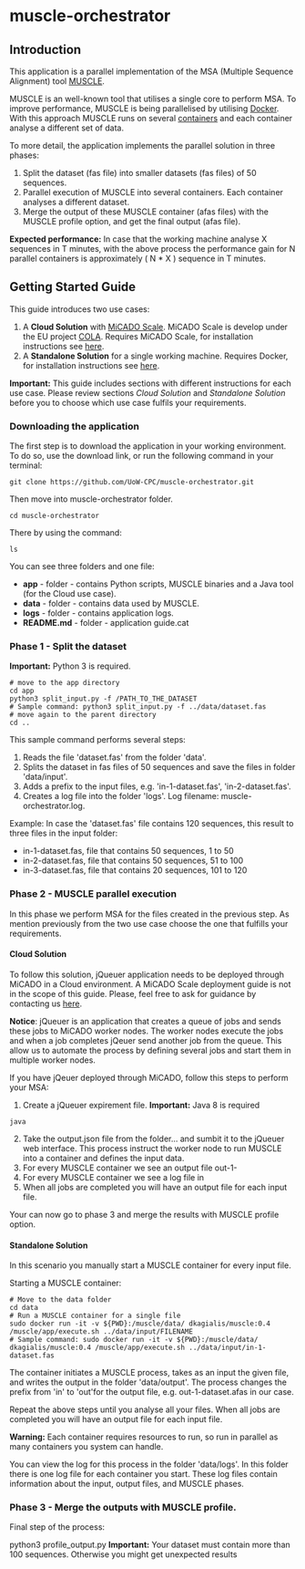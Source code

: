 # muscle-orchestrator

## Introduction
This application is a parallel implementation of the MSA (Multiple Sequence Alignment) tool [MUSCLE](https://www.drive5.com/muscle/).

MUSCLE is an well-known tool that utilises a single core to perform MSA. To improve performance, MUSCLE is being parallelised by utilising [Docker](https://www.docker.com/).
With this approach MUSCLE runs on several [containers](https://www.docker.com/resources/what-container) and each container analyse a different set of data.

To more detail, the application implements the parallel solution in three phases:
1. Split the dataset (fas file) into smaller datasets (fas files) of 50 sequences.
2. Parallel execution of MUSCLE into several containers. Each container analyses a different dataset.
3. Merge the output of these MUSCLE container (afas files) with the MUSCLE profile option, and get the final output (afas file).

__Expected performance:__
In case that the working machine analyse X sequences in T minutes, with the above process the performance gain for N parallel containers is approximately ( N * X ) sequence in T minutes.

## Getting Started Guide

This guide introduces two use cases:
1. A __Cloud Solution__ with [MiCADO Scale](https://micado-scale.eu/). MiCADO Scale is develop under the EU project [COLA](https://project-cola.eu/). Requires MiCADO Scale, for installation instructions see [here](https://micado-scale.readthedocs.io/en/latest/).
2. A __Standalone Solution__ for a single working machine. Requires Docker, for installation instructions see [here](https://docs.docker.com/get-docker/).

__Important:__ This guide includes sections with different instructions for each use case. Please review sections _Cloud Solution_ and _Standalone Solution_ before you to choose which use case fulfils your requirements.


### Downloading the application
The first step is to download the application in your working environment.
To do so, use the download link, or run the following command in your terminal:
 ```
git clone https://github.com/UoW-CPC/muscle-orchestrator.git
 ```

Then move into muscle-orchestrator folder.
 ```
cd muscle-orchestrator
 ```

There by using the command:
 ```
ls
 ```
You can see three folders and one file:
* __app__ - folder - contains Python scripts, MUSCLE binaries and a Java tool (for the Cloud use case).
* __data__ - folder - contains data used by MUSCLE.
* __logs__ - folder - contains application logs.
* __README.md__ - folder - application guide.cat


### Phase 1 - Split the dataset

 __Important:__ Python 3 is required.

 ```
 # move to the app directory
 cd app
 python3 split_input.py -f /PATH_TO_THE_DATASET
 # Sample command: python3 split_input.py -f ../data/dataset.fas
 # move again to the parent directory
 cd ..
 ```
 This sample command performs several steps:
 1. Reads the file 'dataset.fas' from the folder 'data'.
 2. Splits the dataset in fas files of 50 sequences and save the files in folder 'data/input'.
 3. Adds a prefix to the input files, e.g. 'in-1-dataset.fas', 'in-2-dataset.fas'.
 4. Creates a log file into the folder 'logs'. Log filename: muscle-orchestrator.log.

 Example: In case the 'dataset.fas' file contains 120 sequences, this result to three files in the input folder:
 * in-1-dataset.fas, file that contains 50 sequences, 1 to 50
 * in-2-dataset.fas, file that contains 50 sequences, 51 to 100
 * in-3-dataset.fas, file that contains 20 sequences, 101 to 120


 ### Phase 2 - MUSCLE parallel execution

In this phase we perform MSA for the files created in the previous step. As mention previously from the two use case choose the one that fulfills your requirements.

#### Cloud Solution

To follow this solution, jQueuer application needs to be deployed through MiCADO in a Cloud environment.
A MiCADO Scale deployment guide is not in the scope of this guide. Please, feel free to ask for guidance by contacting us [here](https://micado-scale.eu/contact/).

__Notice__: jQueuer is an application that creates a queue of jobs and sends these jobs to MiCADO worker nodes. The worker nodes execute the jobs and when a job completes jQeuer send another job from the queue.
This allow us to automate the process by defining several jobs and start them in multiple worker nodes.

If you have jQeuer deployed through MiCADO, follow this steps to perform your MSA:

1. Create a jQueuer expirement file.
__Important:__ Java 8 is required

 ```
 java
 ```
2. Take the output.json file from the folder... and sumbit it to the jQueuer web interface.
This process instruct the worker node to run MUSCLE into a container and defines the input data.
3. For every MUSCLE container we see an output file out-1-
4. For every MUSCLE container we see a log file in
5. When all jobs are completed you will have an output file for each input file.

Your can now go to phase 3 and merge the results with MUSCLE profile option.

#### Standalone Solution

In this scenario you manually start a MUSCLE container for every input file.

Starting a MUSCLE container:

 ```
 # Move to the data folder
 cd data
 # Run a MUSCLE container for a single file
 sudo docker run -it -v ${PWD}:/muscle/data/ dkagialis/muscle:0.4 /muscle/app/execute.sh ../data/input/FILENAME
 # Sample command: sudo docker run -it -v ${PWD}:/muscle/data/ dkagialis/muscle:0.4 /muscle/app/execute.sh ../data/input/in-1-dataset.fas
 ```

 The container initiates a MUSCLE process, takes as an input the given file, and writes the output in the folder 'data/output'. The process changes the prefix from 'in' to 'out'for the output file, e.g. out-1-dataset.afas in our case.

 Repeat the above steps until you analyse all your files. When all jobs are completed you will have an output file for each input file.

__Warning:__ Each container requires resources to run, so run in parallel as many containers you system can handle.

You can view the log for this process in the folder 'data/logs'. In this folder there is one log file for each container you start. These log files contain information about the input, output files, and MUSCLE phases.

### Phase 3 - Merge the outputs with MUSCLE profile.

Final step of the process:

python3 profile_output.py
 __Important:__ Your dataset must contain more than 100 sequences. Otherwise you might get unexpected results